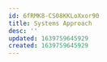```yaml
---
id: 6fRMK8-CS08KKLoXxor90
title: Systems Approach
desc: ''
updated: 1639759645929
created: 1639759645929
---
```



